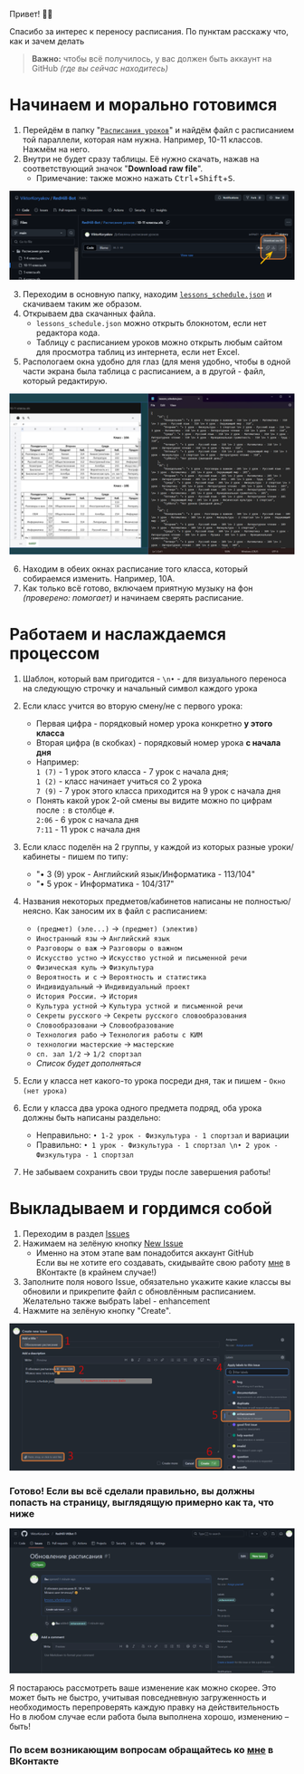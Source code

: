Привет! 👋🏻

Спасибо за интерес к переносу расписания. По пунктам расскажу что, как и зачем делать

> **Важно:** чтобы всё получилось, у вас должен быть аккаунт на GitHub *(где вы сейчас находитесь)*
# Начинаем и морально готовимся

1. Перейдём в папку "[`Расписания уроков`](https://github.com/ViktorKoryakov/RedHill-Bot/tree/1d2b71b18230f7da26c474fde872f58843076f4f/%D0%A0%D0%B0%D1%81%D0%BF%D0%B8%D1%81%D0%B0%D0%BD%D0%B8%D1%8F%20%D1%83%D1%80%D0%BE%D0%BA%D0%BE%D0%B2)" и найдём файл с расписанием той параллели, которая нам нужна. Например, 10-11 классов. Нажмём на него.
2. Внутри не будет сразу таблицы. Её нужно скачать, нажав на соответствующий значок "**Download raw file**".
   - Примечание: также можно нажать <kbd>Ctrl</kbd>+<kbd>Shift</kbd>+<kbd>S</kbd>.

<img src='Images/schedule_guide_1.png'>

3. Переходим в основную папку, находим [`lessons_schedule.json`](https://github.com/ViktorKoryakov/RedHill-Bot/blob/1d2b71b18230f7da26c474fde872f58843076f4f/lessons_schedule.json) и скачиваем таким же образом.
4. Открываем два скачанных файла.
   - `lessons_schedule.json` можно открыть блокнотом, если нет редактора кода.
   - Таблицу с расписанием уроков можно открыть любым сайтом для просмотра таблиц из интернета, если нет Excel.
5. Распологаем окна удобно для глаз (для меня удобно, чтобы в одной части экрана была таблица с расписанием, а в другой - файл, который редактирую.

<img src='Images/schedule_guide_2.png'>

6. Находим в обеих окнах расписание того класса, который собираемся изменить. Например, 10А.
7. Как только всё готово, включаем приятную музыку на фон *(проверено: помогает)* и начинаем сверять расписание.

# Работаем и наслаждаемся процессом
1. Шаблон, который вам пригодится - `\n•` - для визуального переноса на следующую строчку и начальный символ каждого урока
2. Если класс учится во вторую смену/не с первого урока:
   - Первая цифра - порядковый номер урока конкретно **у этого класса**
   - Вторая цифра (в скобках) - порядковый номер урока **с начала дня**
   - Например:  
    `1 (7)` - 1 урок этого класса - 7 урок с начала дня;  
    `1 (2)` - класс начинает учиться со 2 урока  
    `7 (9)` - 7 урок этого класса приходится на 9 урок с начала дня
   - Понять какой урок 2-ой смены вы видите можно по цифрам после `:` в столбце `#`.  
    `2:06` - 6 урок с начала дня  
    `7:11` - 11 урок с начала дня
3. Если класс поделён на 2 группы, у каждой из которых разные уроки/кабинеты - пишем по типу:
   - "• 3 (9) урок - Английский язык/Информатика - 113/104" 
   - "• 5 урок - Информатика - 104/317"
4. Названия некоторых предметов/кабинетов написаны не полностью/неясно. Как заносим их в файл с расписанием:
   - `(предмет) (эле...)` -> `(предмет) (электив)`
   - `Иностранный язы` -> `Английский язык`
   - `Разговоры о важ` -> `Разговоры о важном`
   - `Искусство устно` -> `Искусство устной и письменной речи`
   - `Физическая куль` -> `Физкультура`
   - `Вероятность и с` -> `Вероятность и статистика`
   - `Индивидуальный` -> `Индивидуальный проект`
   - `История России.` -> `История`
   - `Культура устной` -> `Культура устной и письменной речи`
   - `Секреты русского` -> `Секреты русского словообразования`
   - `Словообразовани` -> `Словообразование`
   - `Технология рабо` -> `Технология работы с КИМ`
   - `технологии мастерские` -> `мастерские`
   - `сп. зал 1/2` -> `1/2 спортзал`
   - *Список будет дополняться*
5. Если у класса нет какого-то урока посреди дня, так и пишем - `Окно (нет урока)`
6. Если у класса два урока одного предмета подряд, оба урока должны быть написаны раздельно:
   - Неправильно: `• 1-2 урок - Физкультура - 1 спортзал` и вариации
   - Правильно: `• 1 урок - Физкультура - 1 спортзал \n• 2 урок - Физкультура - 1 спортзал`

7. Не забываем сохранить свои труды после завершения работы!

# Выкладываем и гордимся собой
1. Переходим в раздел [Issues](https://github.com/ViktorKoryakov/RedHill-VKBot/issues)
2. Нажимаем на зелёную кнопку [New Issue](https://github.com/ViktorKoryakov/RedHill-VKBot/issues/new?template=Blank+issue)
   - Именно на этом этапе вам понадобится аккаунт GitHub  
   Если вы не хотите его создавать, скидывайте свою работу [мне](https://vk.com/im?sel=562280798) в ВКонтакте (в крайнем случае!)
3. Заполните поля нового Issue, обязательно укажите какие классы вы обновили и прикрепите файл с обновлённым расписанием. Желательно также выбрать label - enhancement
4. Нажмите на зелёную кнопку "Create".

<img src='Images/schedule_guide_3.png'>

### Готово! Если вы всё сделали правильно, вы должны попасть на страницу, выглядящую примерно как та, что ниже

<img src='Images/schedule_guide_4.png'>

Я постараюсь рассмотреть ваше изменение как можно скорее. Это может быть не быстро, учитывая повседневную загруженность и необходимость перепроверять каждую правку на действительность  
Но в любом случае если работа была выполнена хорошо, изменению – быть!

### По всем возникающим вопросам обращайтесь ко [мне](https://vk.com/im?sel=562280798) в ВКонтакте
